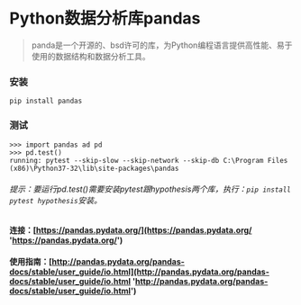 # Python数据分析库pandas

> panda是一个开源的、bsd许可的库，为Python编程语言提供高性能、易于使用的数据结构和数据分析工具。

### 安装

```
pip install pandas
```

### 测试

```
>>> import pandas ad pd
>>> pd.test()
running: pytest --skip-slow --skip-network --skip-db C:\Program Files (x86)\Python37-32\lib\site-packages\pandas
```

###### 提示：要运行pd.test()需要安装pytest跟hypothesis两个库，执行：```pip install pytest hypothesis```安装。


#### 连接：[https://pandas.pydata.org/](https://pandas.pydata.org/ 'https://pandas.pydata.org/')
#### 使用指南：[http://pandas.pydata.org/pandas-docs/stable/user_guide/io.html](http://pandas.pydata.org/pandas-docs/stable/user_guide/io.html 'http://pandas.pydata.org/pandas-docs/stable/user_guide/io.html')
